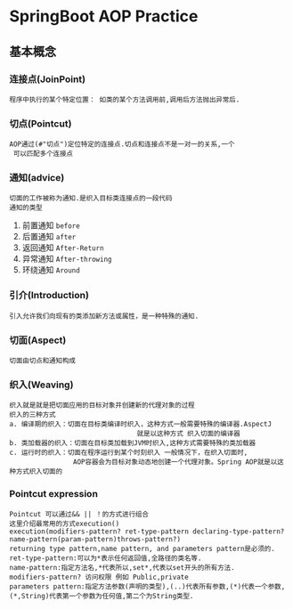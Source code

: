 # SpringBoot AOP  Practice
## 基本概念
### 连接点(JoinPoint)
    程序中执行的某个特定位置： 如类的某个方法调用前,调用后方法抛出异常后.
### 切点(Pointcut)
    AOP通过(#"切点")定位特定的连接点.切点和连接点不是一对一的关系,一个  
     可以匹配多个连接点
### 通知(advice)
    切面的工作被称为通知.是织入目标类连接点的一段代码
    通知的类型
  1. 前置通知 `before`
  2. 后置通知 `after`
  3. 返回通知 `After-Return`
  4. 异常通知 `After-throwing`
  5. 环绕通知 `Around`

### 引介(Introduction)
    引入允许我们向现有的类添加新方法或属性，是一种特殊的通知.
  
### 切面(Aspect)
    切面由切点和通知构成
 
### 织入(Weaving)
    织入就是就是把切面应用的目标对象并创建新的代理对象的过程
	织入的三种方式
	a. 编译期的织入：切面在目标类编译时织入，这种方式一般需要特殊的编译器.AspectJ  
	                                就是以这种方式 织入切面的编译器
	b. 类加载器的织入：切面在目标类加载到JVM时织入,这种方式需要特殊的类加载器  
	c. 运行时的织入：切面在程序运行到某个时刻织入 一般情况下，在织入切面时,  
	                AOP容器会为目标对象动态地创建一个代理对象。Spring AOP就是以这种方式织入切面的
	                
### Pointcut expression
    Pointcut 可以通过&& || ！的方式进行组合  
    这里介绍最常用的方式execution()
	execution(modifiers-pattern? ret-type-pattern declaring-type-pattern? name-pattern(param-pattern)throws-pattern?)  
    returning type pattern,name pattern, and parameters pattern是必须的.  
    ret-type-pattern:可以为*表示任何返回值,全路径的类名等.  
    name-pattern:指定方法名,*代表所以,set*,代表以set开头的所有方法.  
    modifiers-pattern? 访问权限 例如 Public,private
    parameters pattern:指定方法参数(声明的类型),(..)代表所有参数,(*)代表一个参数,(*,String)代表第一个参数为任何值,第二个为String类型.    




